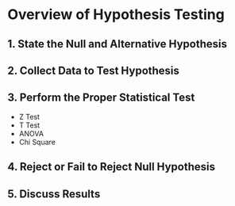 # Overview of Hypothesis Testing

## 1. State the Null and Alternative Hypothesis

## 2. Collect Data to Test Hypothesis

## 3. Perform the Proper Statistical Test

- Z Test
- T Test
- ANOVA
- Chi Square

## 4. Reject or Fail to Reject Null Hypothesis

## 5. Discuss Results

